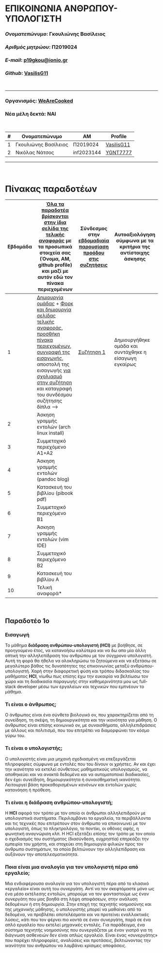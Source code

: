 # ΕΠΙΚΟΙΝΩΝΙΑ ΑΝΘΡΩΠΟΥ-ΥΠΟΛΟΓΙΣΤΗ
### *Ονοματεπώνυμο*: Γκουλιώνης Βασίλειος
### *Αριθμός μητρώου*: Π2019024
### *E-mail*: p19gkou@ionio.gr
### *Github*: [VasilisG11](https://github.com/VasilisG11)

<br>
<hr>

### Οργανισμός: [WeAreCooked](https://github.com/WeAreKindaCooked)
### Νέα μέλη δεκτά: ΝΑΙ

<br>

| # | Ονοματεπώνυμο | ΑΜ | Profile |
| --- | --- | --- | --- |
| 1 | Γκουλιώνης Βασίλειος | Π2019024 | [VasilisG11](https://github.com/VasilisG11) |
| 2 | Νικόλας Νάτσος | inf2023144 | [YGNT7777](https://github.com/YGNT7777) |

<hr>
<br>

# Πίνακας παραδοτέων
| Εβδομάδα | [Όλα τα παραδοτέα βρίσκονται στην ίδια σελίδα της τελικής αναφοράς](https://courses-ionio.github.io/help/deliverables/) με τα προσωπικά στοιχεία σας (Όνομα, ΑΜ, github profile) και μαζί με αυτόν εδώ τον πίνακα περιεχομένων | Σύνδεσμος στην [εβδομαδιαία παρουσίαση προόδου στις συζητήσεις](https://github.com/courses-ionio/help/discussions/categories/show-and-tell) | Αυτοαξιολόγηση σύμφωνα με τα κριτήρια της αντίστοιχης άσκησης |
| --- | --- | --- | --- |
| 1 |  [Δημιουργία ομάδας](https://github.com/courses-ionio/hci/discussions/1794) + [Φορκ και δημιουργία σελίδας τελικής αναφοράς](https://courses-ionio.github.io/help/guide/), [προσθήκη πίνακα περιεχομένων](https://raw.githubusercontent.com/courses-ionio/hci/master/README.md), [συγγραφή της εισαγωγής](https://courses-ionio.github.io/help/intro/), αποστολή της εισαγωγής [για σχολιασμό στην συζήτηση](https://github.com/courses-ionio/help/discussions/categories/show-and-tell) και καταγραφή του συνδέσμου συζήτησης δίπλα --> | [Συζήτηση 1](https://github.com/courses-ionio/hci/discussions/2003) | Δημιουργήθηκε ομάδα και συντάχθηκε η είσαγωγη εγκαίρως |
| 2 | Άσκηση γραμμής εντολών (arch linux install) | | |
| 3 | Συμμετοχικό περιεχόμενο A1+A2 | | |
| 4 | Άσκηση γραμμής εντολών (pandoc blog) | | |
| 5 | Κατασκευή του βιβλίου (pibook pdf) | | |
| 6 | Συμμετοχικό περιεχόμενο B1 | | |
| 7 | Άσκηση γραμμής εντολών (vim IDE) | | |
| 8 | Συμμετοχικό περιεχόμενο B2 | | |
| 9 | Κατασκευή του βιβλίου A | | |
| 10 | Τελική αναφορά* | | |

<br>

## Παραδοτέο 1ο

### Εισαγωγή
Το μάθημα **διάδραση ανθρώπου-υπολογιστή (HCI)** με βοήθησε, σε προηγούμενο έτος, να κατανοήσω καλύτερα και να δω απο μία άλλη οπτική την αλληλεπίδραση του ανθρώπου με τον σύγχρονο υπολογιστή. Αυτή τη φορά θα ήθελα να ολοκληρώσω τα ζητούμενα και να εξετάσω σε μεγαλύτερο βάθος τις δυνατότητες της επικοινωνίας μεταξύ ανθρώπου-υπολογιστή. Χαρή στην διαφορετική φύση και τρόπου διδασκαλίας του μαθήματος **HCI**, νίωθω πως επίσης έχω την ευκαιρία να βελτίωσω τον χώρο και τη διαδικασία παραγωγής στην καθημερινότητα μου ως full-stack developer μέσω των εργαλείων και τεχνικών που εμπνέουν το μάθημα.

### Τι είναι ο άνθρωπος;
Ο άνθρωπος είναι ένα σύνθετο βιολογικό ον, που χαρακτηρίζεται από τη συνείδηση, τη σκέψη, τη δημιουργικότητα και την ικανότητα για μάθηση. Ο άνθρωπος είναι επίσης κοινωνικό ον, με συναισθήματα, αλληλεπιδράσεις με άλλους και πολιτισμό, που του επιτρέπει να διαμορφώνει τον κόσμο γύρω του.

### Τι είναι ο υπολογιστής;
Ο υπολογιστής είναι μια μηχανή σχεδιασμένη να επεξεργάζεται πληροφορίες σύμφωνα με εντολές που του δίνουν οι χρήστες. Αν και έχει την ικανότητα να εκτελεί σύνθετους μαθηματικούς υπολογισμούς, να αποθηκεύει και να ανακτά δεδομένα και να αυτοματοποιεί διαδικασίες, δεν έχει συνείδηση, δημιουργικότητα ή συναισθηματική ικανότητα. Λειτουργεί βάση προκαθορισμένων κανόνων και εντολών χωρίς κατανόηση ή πρόθεση.

### Τι είναι η διάδραση ανθρώπου-υπολογιστή;
Η **HCI** αφορά τον τρόπο με τον οποίο οι άνθρωποι αλληλεπιδρούν με υπολογιστικά συστήματα. Περιλαμβάνει τα εργαλεία, τα περιβάλλοντα και τις τεχνικές που επιτρέπουν στον άνθρωπο να επικοινωνεί με τον υπολογιστή, όπως το πληκτρολόγιο, το ποντίκι, οι οθόνες αφής, η φωνητική αναγνώριση κλπ. Η HCI εξετάζει επίσης τον τρόπο με τον οποίο ο σχεδιασμός του συστήματος (διασύνδεση, ευχρηστία) επηρεάζει την εμπειρία του χρήστη, και στοχεύει στη δημιουργία φιλικών προς τον άνθρωπο συστημάτων, τα οποία βελτιώνουν την αλληλεπίδραση και αυξάνουν την αποτελεσματικότητα.

### Ποια είναι μια αναλογία για τον υπολογιστή πέρα από εργαλείο;
Μια ενδιαφέρουσα αναλογία για τον υπολογιστή πέρα από το κλασικό «εργαλείο» είναι αυτή του συνεργάτη. Αντί να τον σκεφτόμαστε μόνο ως ένα μέσο εκτέλεσης εντολών, μπορούμε να τον φανταστούμε ως έναν συνεργάτη που μας βοηθά στη λήψη αποφάσεων, στην ανάλυση δεδομένων ή στη δημιουργία. Στην εποχή της τεχνητής νοημοσύνης και της μηχανικής μάθησης, ο υπολογιστής μπορεί να μαθαίνει από τα δεδομένα, να προβλέπει αποτελέσματα και να προτείνει εναλλακτικές λύσεις, κάτι που τον φέρνει πιο κοντά σε έναν συνεργάτη, παρά σε ένα απλό εργαλείο που εκτελεί μηχανικές εντολές.
Για παράδειγμα, ένα σύστημα τεχνητής νοημοσύνης που συνεργάζεται με έναν γιατρό για τη διάγνωση ασθενειών δεν είναι απλώς εργαλείο. Είναι ένας «συνεργάτης» που παρέχει πληροφορίες, αναλύσεις και προτάσεις, βελτιώνοντας την ικανότητα του ανθρώπου να λαμβάνει κρίσιμες αποφάσεις.
